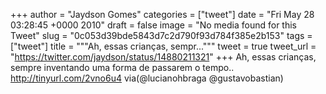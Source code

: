 
+++
author = "Jaydson Gomes"
categories = ["tweet"]
date = "Fri May 28 03:28:45 +0000 2010"
draft = false
image = "No media found for this Tweet"
slug = "0c053d39bde5843d7c2d790f93d784f385e2b153"
tags = ["tweet"]
title = """Ah, essas crianças, sempr..."""
tweet = true
tweet_url = "https://twitter.com/jaydson/status/14880211321"
+++
Ah, essas crianças, sempre inventando uma forma de passarem o tempo.. http://tinyurl.com/2vno6u4 via(@lucianohbraga @gustavobastian)
